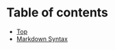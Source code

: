 # Table of contents

* [Top](contents/README.md)
* [Markdown Syntax](contents/markdown-syntax/README.md)
